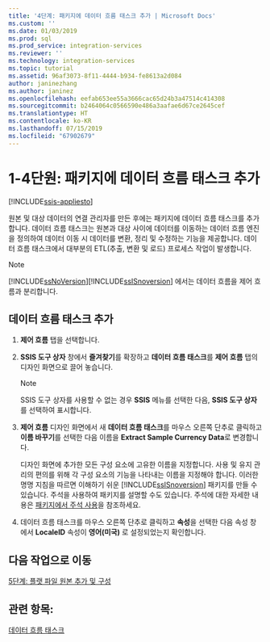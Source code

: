 ```yaml
---
title: '4단계: 패키지에 데이터 흐름 태스크 추가 | Microsoft Docs'
ms.custom: ''
ms.date: 01/03/2019
ms.prod: sql
ms.prod_service: integration-services
ms.reviewer: ''
ms.technology: integration-services
ms.topic: tutorial
ms.assetid: 96af3073-8f11-4444-b934-fe8613a2d084
author: janinezhang
ms.author: janinez
ms.openlocfilehash: eefab653ee55a3666cac65d24b3a47514c414308
ms.sourcegitcommit: b2464064c0566590e486a3aafae6d67ce2645cef
ms.translationtype: HT
ms.contentlocale: ko-KR
ms.lasthandoff: 07/15/2019
ms.locfileid: "67902679"
---
```

# <a name="lesson-1-4-add-a-data-flow-task-to-the-package"></a>1-4단원: 패키지에 데이터 흐름 태스크 추가

[!INCLUDE[ssis-appliesto](../includes/ssis-appliesto-ssvrpluslinux-asdb-asdw-xxx.md)]



원본 및 대상 데이터의 연결 관리자를 만든 후에는 패키지에 데이터 흐름 태스크를 추가합니다. 데이터 흐름 태스크는 원본과 대상 사이에 데이터를 이동하는 데이터 흐름 엔진을 정의하여 데이터 이동 시 데이터를 변환, 정리 및 수정하는 기능을 제공합니다. 데이터 흐름 태스크에서 대부분의 ETL(추출, 변환 및 로드) 프로세스 작업이 발생합니다.  
  
> [!NOTE]  
> [!INCLUDE[ssNoVersion](../includes/ssnoversion-md.md)][!INCLUDE[ssISnoversion](../includes/ssisnoversion-md.md)] 에서는 데이터 흐름을 제어 흐름과 분리합니다.  
  
## <a name="add-a-data-flow-task"></a>데이터 흐름 태스크 추가  
  
1.  **제어 흐름** 탭을 선택합니다.  
  
2.  **SSIS 도구 상자** 창에서 **즐겨찾기**를 확장하고 **데이터 흐름 태스크**를 **제어 흐름** 탭의 디자인 화면으로 끌어 놓습니다.  
  
    > [!NOTE]  
    > SSIS 도구 상자를 사용할 수 없는 경우 **SSIS** 메뉴를 선택한 다음, **SSIS 도구 상자**를 선택하여 표시합니다.  

3.  **제어 흐름** 디자인 화면에서 새 **데이터 흐름 태스크**를 마우스 오른쪽 단추로 클릭하고 **이름 바꾸기**를 선택한 다음 이름을 **Extract Sample Currency Data**로 변경합니다.  
  
    디자인 화면에 추가한 모든 구성 요소에 고유한 이름을 지정합니다. 사용 및 유지 관리의 편의를 위해 각 구성 요소의 기능을 나타내는 이름을 지정해야 합니다. 이러한 명명 지침을 따르면 이해하기 쉬운 [!INCLUDE[ssISnoversion](../includes/ssisnoversion-md.md)] 패키지를 만들 수 있습니다. 주석을 사용하여 패키지를 설명할 수도 있습니다. 주석에 대한 자세한 내용은 [패키지에서 주석 사용](../integration-services/use-annotations-in-packages.md)을 참조하세요.  
  
4.  데이터 흐름 태스크를 마우스 오른쪽 단추로 클릭하고 **속성**을 선택한 다음 속성 창에서 **LocaleID** 속성이 **영어(미국)** 로 설정되었는지 확인합니다.  
  
## <a name="go-to-next-task"></a>다음 작업으로 이동
[5단계: 플랫 파일 원본 추가 및 구성](../integration-services/lesson-1-5-adding-and-configuring-the-flat-file-source.md)  
  
## <a name="see-also"></a>관련 항목:  
[데이터 흐름 태스크](../integration-services/control-flow/data-flow-task.md)  
  
  
  
